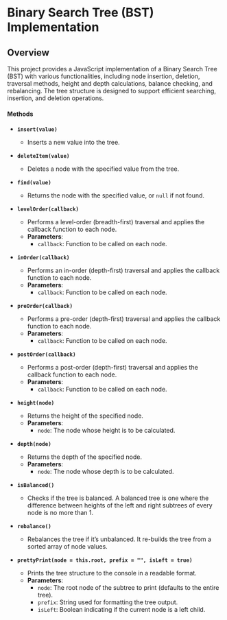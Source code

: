 # Binary Search Tree (BST) Implementation

## Overview

This project provides a JavaScript implementation of a Binary Search Tree (BST) with various functionalities, including node insertion, deletion, traversal methods, height and depth calculations, balance checking, and rebalancing. The tree structure is designed to support efficient searching, insertion, and deletion operations.

#### Methods

- **`insert(value)`**
  - Inserts a new value into the tree.

- **`deleteItem(value)`**
  - Deletes a node with the specified value from the tree.

- **`find(value)`**
  - Returns the node with the specified value, or `null` if not found.

- **`levelOrder(callback)`**
  - Performs a level-order (breadth-first) traversal and applies the callback function to each node.
  - **Parameters**:
    - `callback`: Function to be called on each node.

- **`inOrder(callback)`**
  - Performs an in-order (depth-first) traversal and applies the callback function to each node.
  - **Parameters**:
    - `callback`: Function to be called on each node.

- **`preOrder(callback)`**
  - Performs a pre-order (depth-first) traversal and applies the callback function to each node.
  - **Parameters**:
    - `callback`: Function to be called on each node.

- **`postOrder(callback)`**
  - Performs a post-order (depth-first) traversal and applies the callback function to each node.
  - **Parameters**:
    - `callback`: Function to be called on each node.

- **`height(node)`**
  - Returns the height of the specified node.
  - **Parameters**:
    - `node`: The node whose height is to be calculated.

- **`depth(node)`**
  - Returns the depth of the specified node.
  - **Parameters**:
    - `node`: The node whose depth is to be calculated.

- **`isBalanced()`**
  - Checks if the tree is balanced. A balanced tree is one where the difference between heights of the left and right subtrees of every node is no more than 1.

- **`rebalance()`**
  - Rebalances the tree if it’s unbalanced. It re-builds the tree from a sorted array of node values.

- **`prettyPrint(node = this.root, prefix = "", isLeft = true)`**
  - Prints the tree structure to the console in a readable format.
  - **Parameters**:
    - `node`: The root node of the subtree to print (defaults to the entire tree).
    - `prefix`: String used for formatting the tree output.
    - `isLeft`: Boolean indicating if the current node is a left child.
